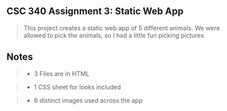 ## CSC 340 Assignment 3: Static Web App
> This project creates a static web app of 5 different animals.
> We were allowed to pick the animals, so I had a little fun picking pictures

## Notes
> - 3 Files are in HTML

> - 1 CSS sheet for looks included

> - 6 distinct images used across the app
